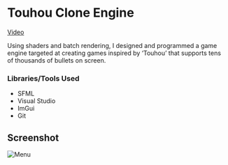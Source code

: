# Touhou Clone Engine
[Video](https://www.youtube.com/watch?v=hGOyKBPtKBg)

Using shaders and batch rendering, I designed and programmed a game engine targeted at creating games inspired by ‘Touhou’ that supports tens of thousands of bullets on screen.

### Libraries/Tools Used
- SFML
- Visual Studio
- ImGui
- Git

## Screenshot
![Menu](https://i.ibb.co/whSN91K/image.png)
